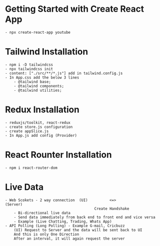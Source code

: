 # Getting Started with Create React App
    - npx create-react-app youtube

# Tailwind Installation
    - npm i -D tailwindcss
    - npx tailwindcss init
    - content: ["./src/**/*.js"] add in tailwind.config.js
    - In App.css add the below 3 lines
        - @tailwind base;
        - @tailwind components;
        - @tailwind utilities;

# Redux Installation
    - reduxjs/toolkit, react-redux
    - create store.js configuration
    - create appSlice.js
    - In App.js add config (Provider)

# React Rounter Installation
    - npm i react-router-dom

# Live Data
    - Web Scokets - 2 way connection  (UI)          <=>             (Server)
                                             Create Handshake
        - Bi-directional live data                                        
        - Send data immediately from back end to front end and vice versa
        - Example (Live Chatting, Trading, Whats App)
    - API Polling (Long Polling) - Example G-mail, Cricbuzz
        (UI) Request to Server and the data will be sent back to UI
        And this is only One Direction
        After an interval, it will again request the server
